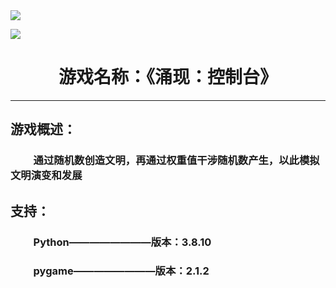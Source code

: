 <a href="https://www.murphysec.com/accept?code=72c45ae416e6373e66997b809880b7ea&type=1&from=2&t=2" alt="Security Status">
<img src="https://www.murphysec.com/platform3/v3/badge/1611532145030365184.svg?t=1" />
</a>

![](https://img.shields.io/badge/Python-3.8.10-orange.svg)

# <center>游戏名称：《涌现：控制台》

****

## 游戏概述：

### &emsp;&emsp; 通过随机数创造文明，再通过权重值干涉随机数产生，以此模拟文明演变和发展

## 支持：

### &emsp;&emsp; Python————————版本：3.8.10

### &emsp;&emsp; pygame————————版本：2.1.2






